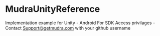 # MudraUnityReference
Implementation example for Unity - Android
For SDK Access privilages - Contact Support@getmudra.com with your github username
